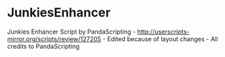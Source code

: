 # JunkiesEnhancer
Junkies Enhancer Script by PandaScripting - http://userscripts-mirror.org/scripts/review/127205 - Edited because of layout changes - All credits to PandaScripting
